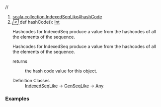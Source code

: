 //
<ol>
<li><a href="https://www.scala-lang.org/api/2.12.3/scala/collection/mutable/ArrayBuffer.html#hashCode():Int">scala.collection.IndexedSeqLike#hashCode</a></li>
<li name="scala.collection.IndexedSeqLike#hashCode" visbl="pub" class="indented0 " data-isabs="false" fullcomment="yes" group="Ungrouped"> <a id="hashCode():Int"></a> <span class="permalink"> <a href="../../../scala/collection/mutable/ArrayBuffer.html#hashCode():Int" title="Permalink"> <i class="material-icons"></i> </a> </span> <span class="modifier_kind"> <span class="modifier"></span> <span class="kind">def</span> </span> <span class="symbol"> <span class="name">hashCode</span><span class="params">()</span><span class="result">: <a href="../../Int.html" class="extype" name="scala.Int">Int</a></span> </span> <p class="shortcomment cmt">Hashcodes for IndexedSeq produce a value from the hashcodes of all the elements of the sequence.</p>
 <div class="fullcomment">
  <div class="comment cmt">
   <p>Hashcodes for IndexedSeq produce a value from the hashcodes of all the elements of the sequence.</p>
  </div>
  <dl class="paramcmts block">
   <dt>
    returns
   </dt>
   <dd class="cmt">
    <p>the hash code value for this object.</p>
   </dd>
  </dl>
  <dl class="attributes block"> 
   <dt>
    Definition Classes
   </dt>
   <dd>
    <a href="../IndexedSeqLike.html" class="extype" name="scala.collection.IndexedSeqLike">IndexedSeqLike</a> → 
    <a href="../GenSeqLike.html" class="extype" name="scala.collection.GenSeqLike">GenSeqLike</a> → 
    <a href="../../Any.html" class="extype" name="scala.Any">Any</a>
   </dd>
  </dl>
 </div> </li>
        </ol>


### Examples



